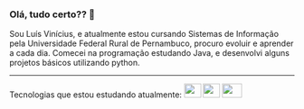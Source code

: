 ### Olá, tudo certo?? 👋

Sou Luís Vinícius, e atualmente estou cursando Sistemas de Informação pela Universidade Federal Rural de Pernambuco, procuro evoluir e aprender a cada dia.
Comecei na programação estudando Java, e desenvolvi alguns projetos básicos utilizando python.
<hr>
Tecnologias que estou estudando atualmente:
<div style="display: inline-block">
<img height=25 width=30 src="https://cdn.jsdelivr.net/gh/devicons/devicon/icons/html5/html5-original.svg" />
<img height=25 width=30 src="https://cdn.jsdelivr.net/gh/devicons/devicon/icons/css3/css3-original.svg" />
<img height=25 width=35 src="https://cdn.jsdelivr.net/gh/devicons/devicon/icons/mysql/mysql-original-wordmark.svg" />

</div>




          



          
